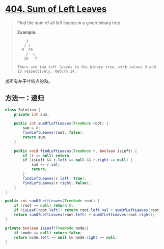 # [404. Sum of Left Leaves][1]

> Find the sum of all left leaves in a given binary tree.
>
> **Example:**
>
> ```
>     3
>    / \
>   9  20
>     /  \
>    15   7
> 
> There are two left leaves in the binary tree, with values 9 and 15 respectively. Return 24.
> ```



求所有左子叶结点的和。



## 方法一：递归

```java
class Solution {
    private int sum;
    
    public int sumOfLeftLeaves(TreeNode root) {
        sum = 0;
        findLeftLeaves(root, false);
        return sum;
    }
    
    public void findLeftLeaves(TreeNode r, boolean isLeft) {
        if (r == null) return;
        if (isLeft && r.left == null && r.right == null) {
            sum += r.val;
            return;
        }           
        findLeftLeaves(r.left, true);
        findLeftLeaves(r.right, false);
    }
}
```



```java
public int sumOfLeftLeaves(TreeNode root) {
    if (root == null) return 0;
    if (isLeaf(root.left)) return root.left.val + sumOfLeftLeaves(root.right);
    return sumOfLeftLeaves(root.left) + sumOfLeftLeaves(root.right);
}

private boolean isLeaf(TreeNode node){
    if (node == null) return false;
    return node.left == null && node.right == null;
}

```











[1]: https://leetcode.com/problems/sum-of-left-leaves/